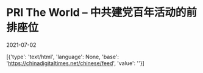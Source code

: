 # PRI The World – 中共建党百年活动的前排座位

2021-07-02

[{'type': 'text/html', 'language': None, 'base': 'https://chinadigitaltimes.net/chinese/feed', 'value': ''}]